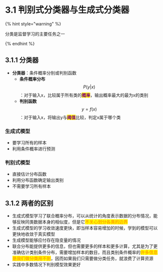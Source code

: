 # 3.1 判别式分类器与生成式分类器

{% hint style="warning" %}

分类是监督学习的主要任务之一

{% endhint %}



## 3.1.1 分类器

- **分类器**：条件概率分别或判别函数
  - **条件概率分布**$$P(y|x)$$：对于输入x，比较属于所有类的<mark style="color:purple;">**概率**</mark>，输出概率最大的最为x的类别
  - **判别函数**$$y=f(x)$$：对于输入x，将输出y与<mark style="color:purple;">**阈值**</mark>比较，判定x属于哪个类





### 生成式模型

- 要学习所有的样本
- 利用条件概率进行预测



### 判别式模型

- 直接估计分布函数
- 利用分布函数确定输出类别
- 不需要学习所有样本



## 3.1.2 两者的区别

- 生成式模型学习了联合概率分布，可以从统计的角度表示数据的分布情况，能够反映同类数据本身的相似度，但是它<mark style="color:orange;">**不关心划分各类的边界**</mark>
- 生成式模型的学习收敛速度更快，即当样本容易增加的时候，学到的模型可以更快地收敛于真实模型
- 生成模型能够应付存在隐变量的情况
- 联合分布能提供更多的信息，但也需要更多的样本和更多计算，尤其是为了更准确估计类别条件分布，需要增加样本的数目，而且类别条件概率的<mark style="color:orange;">**许多信息是我们做分类用不到**</mark>，因而如果我们只需要做分类任务，就浪费了计算资源
- 实践中多数情况下判别模型效果更好
